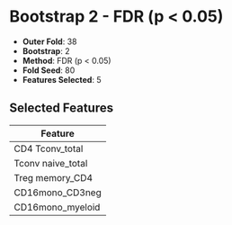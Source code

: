 # Bootstrap 2 - FDR (p < 0.05)

- **Outer Fold**: 38
- **Bootstrap**: 2
- **Method**: FDR (p < 0.05)
- **Fold Seed**: 80
- **Features Selected**: 5

## Selected Features

| Feature |
|---------|
| CD4 Tconv_total |
| Tconv naive_total |
| Treg memory_CD4 |
| CD16mono_CD3neg |
| CD16mono_myeloid |
